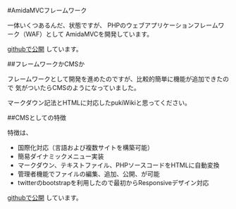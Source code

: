 #AmidaMVCフレームワーク

一体いくつあるんだ、状態ですが、
PHPのウェブアプリケーションフレームワーク（WAF）として
AmidaMVCを開発しています。

[githubで公開](https://github.com/asaokamei/AmidaMVC) しています。

##フレームワークかCMSか

フレームワークとして開発を進めたのですが、比較的簡単に機能が追加できたので
気がついたらCMSのようになっていました。

マークダウン記法とHTMLに対応したpukiWikiと思ってください。

##CMSとしての特徴

特徴は、

*   国際化対応（言語および複数サイトを構築可能）
*   簡易ダイナミックメニュー実装
*   マークダウン、テキストファイル、PHPソースコードをHTMLに自動変換
*   管理者機能でファイルの編集、追加、公開、が可能
*   twitterのbootstrapを利用したので最初からResponsiveデザイン対応

[githubで公開](https://github.com/asaokamei/AmidaMVC) しています。

